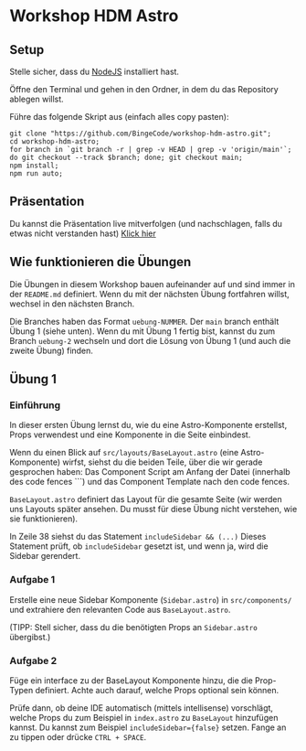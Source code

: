 # Workshop HDM Astro

## Setup

Stelle sicher, dass du [NodeJS](https://nodejs.org/en) installiert hast.

Öffne den Terminal und gehen in den Ordner, in dem du das Repository ablegen willst.

Führe das folgende Skript aus (einfach alles copy pasten):

```
git clone "https://github.com/BingeCode/workshop-hdm-astro.git";
cd workshop-hdm-astro;
for branch in `git branch -r | grep -v HEAD | grep -v 'origin/main'`; do git checkout --track $branch; done; git checkout main;
npm install;
npm run auto;
```

## Präsentation

Du kannst die Präsentation live mitverfolgen (und nachschlagen, falls du etwas nicht verstanden hast)
[Klick hier](https://docs.google.com/presentation/d/1Jfhkrr4miYid448SGklj-X6R9COtJxdIkejl-SBqr4M/edit?usp=sharing)

## Wie funktionieren die Übungen

Die Übungen in diesem Workshop bauen aufeinander auf und sind immer in der `README.md` definiert.
Wenn du mit der nächsten Übung fortfahren willst, wechsel in den nächsten Branch.

Die Branches haben das Format `uebung-NUMMER`.
Der `main` branch enthält Übung 1 (siehe unten).
Wenn du mit Übung 1 fertig bist, kannst du zum Branch `uebung-2` wechseln und dort die Lösung von Übung 1 (und auch die zweite Übung) finden.

## Übung 1

### Einführung

In dieser ersten Übung lernst du, wie du eine Astro-Komponente erstellst, Props verwendest und eine Komponente in die Seite einbindest.

Wenn du einen Blick auf `src/layouts/BaseLayout.astro` (eine Astro-Komponente) wirfst, siehst du die beiden Teile, über die wir gerade gesprochen haben: Das Component Script am Anfang der Datei (innerhalb des code fences ```) und das Component Template nach den code fences.

`BaseLayout.astro` definiert das Layout für die gesamte Seite (wir werden uns Layouts später ansehen. Du musst für diese Übung nicht verstehen, wie sie funktionieren).

In Zeile 38 siehst du das Statement `includeSidebar && (...)`
Dieses Statement prüft, ob `includeSidebar` gesetzt ist, und wenn ja, wird die Sidebar gerendert.

### Aufgabe 1

Erstelle eine neue Sidebar Komponente (`Sidebar.astro`) in `src/components/` und extrahiere den relevanten Code aus `BaseLayout.astro`.

(TIPP: Stell sicher, dass du die benötigten Props an `Sidebar.astro` übergibst.)

### Aufgabe 2

Füge ein interface zu der BaseLayout Komponente hinzu, die die Prop-Typen definiert.
Achte auch darauf, welche Props optional sein können.

Prüfe dann, ob deine IDE automatisch (mittels intellisense) vorschlägt, welche Props du zum Beispiel in `index.astro` zu `BaseLayout` hinzufügen kannst. Du kannst zum Beispiel `includeSidebar={false}` setzen. Fange an zu tippen oder drücke `CTRL + SPACE`.
